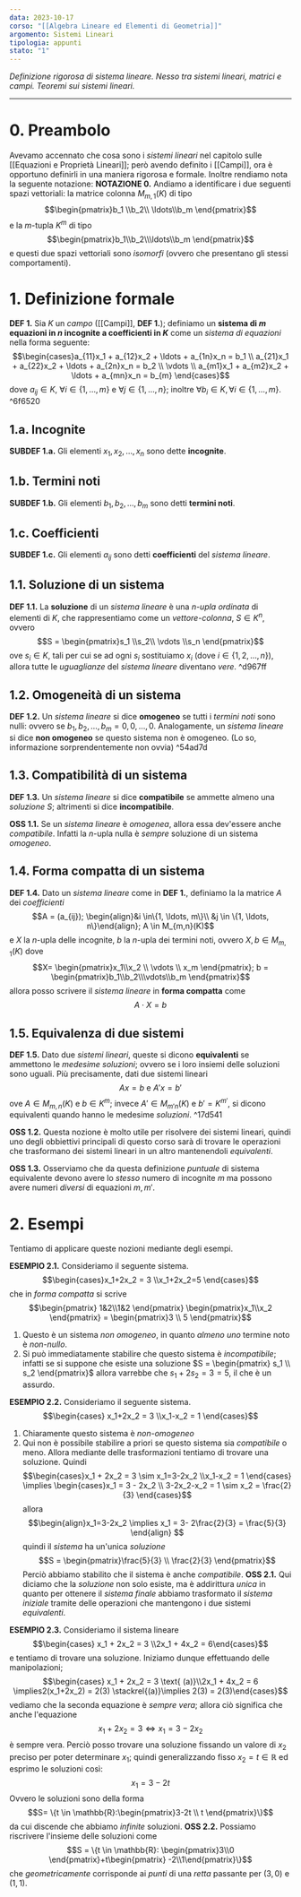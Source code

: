 ```yaml
---
data: 2023-10-17
corso: "[[Algebra Lineare ed Elementi di Geometria]]"
argomento: Sistemi Lineari
tipologia: appunti
stato: "1"
---
```

*Definizione rigorosa di sistema lineare. Nesso tra sistemi lineari, matrici e campi. Teoremi sui sistemi lineari.*
- - -
# 0. Preambolo
Avevamo accennato che cosa sono i *sistemi lineari* nel capitolo sulle [[Equazioni e Proprietà Lineari]]; però avendo definito i [[Campi]], ora è opportuno definirli in una maniera rigorosa e formale. Inoltre rendiamo nota la seguente notazione:
**NOTAZIONE 0.** Andiamo a identificare i due seguenti spazi vettoriali: la matrice colonna $M_{m,1}(K)$ di tipo $$\begin{pmatrix}b_1 \\b_2\\ \ldots\\b_m \end{pmatrix}$$e la $m$-tupla $K^{m}$ di tipo $$\begin{pmatrix}b_1\\b_2\\\ldots\\b_m \end{pmatrix}$$e questi due spazi vettoriali sono *isomorfi* (ovvero che presentano gli stessi comportamenti). 
# 1. Definizione formale
**DEF 1.** Sia $K$ un *campo* ([[Campi]], **DEF 1.**); definiamo un **sistema di $m$ equazioni in $n$ incognite a coefficienti in $K$** come un *sistema di equazioni* nella forma seguente: $$\begin{cases}a_{11}x_1 + a_{12}x_2 + \ldots + a_{1n}x_n = b_1 \\ a_{21}x_1 + a_{22}x_2 + \ldots + a_{2n}x_n = b_2 \\ \vdots \\ a_{m1}x_1 + a_{m2}x_2 + \ldots + a_{mn}x_n = b_{m} \end{cases}$$dove $a_{ij} \in K$, $\forall i \in \{1, \ldots, m\}$ e $\forall j \in \{1, \ldots, n\}$; inoltre $\forall b_{i} \in K, \forall i \in \{1, \ldots, m\}$. ^6f6520
## 1.a. Incognite
**SUBDEF 1.a.** Gli elementi $x_1, x_2, \ldots, x_n$ sono dette **incognite**.
## 1.b. Termini noti
**SUBDEF 1.b.** Gli elementi $b_1, b_2, \ldots, b_m$ sono detti **termini noti**.
## 1.c. Coefficienti
**SUBDEF 1.c.** Gli elementi $a_{ij}$ sono detti **coefficienti** del *sistema lineare*.

## 1.1. Soluzione di un sistema
**DEF 1.1.** La **soluzione** di un *sistema lineare* è una *$n$-upla ordinata* di elementi di $K$, che rappresentiamo come un *vettore-colonna*, $S \in K^{n}$, ovvero $$S = \begin{pmatrix}s_1 \\s_2\\ \vdots \\s_n \end{pmatrix}$$ove $s_i \in K$, tali per cui se ad ogni $s_i$ sostituiamo $x_i$ (dove $i \in \{1, 2, \ldots, n\}$), allora tutte le *uguaglianze* del *sistema lineare* diventano *vere*. ^d967ff

## 1.2. Omogeneità di un sistema
**DEF 1.2.** Un *sistema lineare* si dice **omogeneo** se tutti i *termini noti* sono nulli: ovvero se $b_1, b_2, \ldots, b_m = 0,0,\ldots,0$.
Analogamente, un *sistema lineare* si dice **non omogeneo** se questo sistema non è omogeneo. (Lo so, informazione sorprendentemente non ovvia) ^54ad7d

## 1.3. Compatibilità di un sistema
**DEF 1.3.** Un *sistema lineare* si dice **compatibile** se ammette almeno una *soluzione* $S$; altrimenti si dice **incompatibile**.

**OSS 1.1.** Se un *sistema lineare* è *omogenea*, allora essa dev'essere anche *compatibile*. Infatti la $n$-upla nulla è *sempre* soluzione di un sistema *omogeneo*.

## 1.4. Forma compatta di un sistema
**DEF 1.4.** Dato un *sistema lineare* come in **DEF 1.**, definiamo la la matrice $A$ dei *coefficienti* $$A = (a_{ij}); \begin{align}&i \in\{1, \ldots, m\}\\ &j \in \{1, \ldots, n\}\end{align}; A \in M_{m,n}(K)$$e $X$ la $n$-upla delle incognite, $b$ la $n$-upla dei termini noti, ovvero $X, b \in M_{m,1}(K)$ dove $$X= \begin{pmatrix}x_1\\x_2 \\ \vdots \\ x_m \end{pmatrix}; b = \begin{pmatrix}b_1\\b_2\\\vdots\\b_m \end{pmatrix}$$allora posso scrivere il *sistema lineare* in **forma compatta** come $$A \cdot X = b$$
## 1.5. Equivalenza di due sistemi
**DEF 1.5.** Dato due *sistemi lineari*, queste si dicono **equivalenti** se ammettono le *medesime soluzioni*; ovvero se i loro insiemi delle soluzioni sono uguali.
Più precisamente, dati due sistemi lineari $$Ax = b \text{ e }A'x = b'$$ove $A \in M_{m,n}(K)$ e $b \in K^m$; invece $A' \in M_{m'n}(K)$ e $b' = K^{m'}$, si dicono equivalenti quando hanno le medesime *soluzioni*. ^17d541

**OSS 1.2.** Questa nozione è molto utile per risolvere dei sistemi lineari, quindi uno degli obbiettivi principali di questo corso sarà di trovare le operazioni che trasformano dei sistemi lineari in un altro mantenendoli *equivalenti*.

**OSS 1.3.** Osserviamo che da questa definizione *puntuale* di sistema equivalente devono avere lo *stesso* numero di incognite $m$ ma possono avere numeri *diversi* di equazioni $m, m'$.
# 2. Esempi
Tentiamo di applicare queste nozioni mediante degli esempi.

**ESEMPIO 2.1.** Consideriamo il seguente sistema. $$\begin{cases}x_1+2x_2 = 3 \\x_1+2x_2=5 \end{cases}$$che in *forma compatta* si scrive $$\begin{pmatrix} 1&2\\1&2 \end{pmatrix} \begin{pmatrix}x_1\\x_2 \end{pmatrix} = \begin{pmatrix}3 \\ 5 \end{pmatrix}$$
1. Questo è un sistema *non omogeneo*, in quanto *almeno uno* termine noto è *non-nullo*.
2. Si può immediatamente stabilire che questo sistema è *incompatibile*; infatti se si suppone che esiste una soluzione $S = \begin{pmatrix} s_1 \\ s_2 \end{pmatrix}$ allora varrebbe che $s_1 + 2s_2 = 3 = 5$, il che è un assurdo.

**ESEMPIO 2.2.** Consideriamo il seguente sistema.
$$\begin{cases} x_1+2x_2 = 3 \\x_1-x_2 = 1 \end{cases}$$
1. Chiaramente questo sistema è *non-omogeneo*
2. Qui non è possibile stabilire a priori se questo sistema sia *compatibile* o meno. Allora mediante delle trasformazioni tentiamo di trovare una soluzione.
   Quindi $$\begin{cases}x_1 + 2x_2 = 3 \sim x_1=3-2x_2 \\x_1-x_2 = 1 \end{cases} \implies \begin{cases}x_1 = 3 - 2x_2 \\ 3-2x_2-x_2 = 1 \sim x_2 = \frac{2}{3} \end{cases}$$allora $$\begin{align}x_1=3-2x_2 \implies x_1 = 3- 2\frac{2}{3} = \frac{5}{3} \end{align} $$quindi il *sistema* ha un'unica *soluzione* $$S = \begin{pmatrix}\frac{5}{3} \\ \frac{2}{3} \end{pmatrix}$$Perciò abbiamo stabilito che il sistema è anche *compatibile*.
**OSS 2.1.** Qui diciamo che la *soluzione* non solo esiste, ma è addirittura *unica* in quanto per ottenere il *sistema finale* abbiamo trasformato il *sistema iniziale* tramite delle operazioni che mantengono i due sistemi *equivalenti*.

**ESEMPIO 2.3.** Consideriamo il sistema lineare $$\begin{cases} x_1 + 2x_2 = 3 \\2x_1 + 4x_2 = 6\end{cases}$$
e tentiamo di trovare una soluzione. Iniziamo dunque effettuando delle manipolazioni; $$\begin{cases} x_1 + 2x_2 = 3 \text{ (a)}\\2x_1 + 4x_2 = 6 \implies2(x_1+2x_2) = 2(3) \stackrel{(a)}\implies 2(3) = 2(3)\end{cases}$$vediamo che la seconda equazione è *sempre vera*; allora ciò significa che anche l'equazione $$x_1+2x_2=3 \iff x_1=3-2x_2$$è sempre vera. 
Perciò posso trovare una soluzione fissando un valore di $x_2$ preciso per poter determinare $x_1$; quindi generalizzando fisso $x_2 = t \in \mathbb{R}$ ed esprimo le soluzioni così: $$x_1 = 3-2t$$
Ovvero le soluzioni sono della forma $$S= \{t \in \mathbb{R}:\begin{pmatrix}3-2t \\ t \end{pmatrix}\}$$da cui discende che abbiamo *infinite* soluzioni. 
**OSS 2.2.** Possiamo riscrivere l'insieme delle soluzioni come $$S = \{t \in \mathbb{R}: \begin{pmatrix}3\\0 \end{pmatrix}+t\begin{pmatrix} -2\\1\end{pmatrix}\}$$che *geometricamente* corrisponde ai *punti* di una *retta* passante per $(3,0)$ e $(1,1)$.
